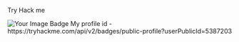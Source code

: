 Try Hack me 

<img src="https://tryhackme-badges.s3.amazonaws.com/SnigdhaDeb.png" alt="Your Image Badge" />
My profile id - https://tryhackme.com/api/v2/badges/public-profile?userPublicId=5387203
